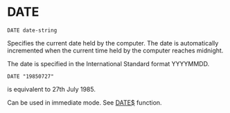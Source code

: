 # DATE

`DATE date-string`

Specifies the current date held by the computer. The date is automatically incremented when the current time held by the computer reaches midnight.

The date is specified in the International Standard format YYYYMMDD.

`DATE "19850727"`

is equivalent to 27th July 1985.

Can be used in immediate mode. See [DATE$](man_fn-date.md) function.

